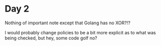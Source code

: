 # Day 2

Nothing of important note except that Golang has no XOR?!?

I would probably change policies to be a bit more explicit as to what was being checked,
but hey, some code golf no?
